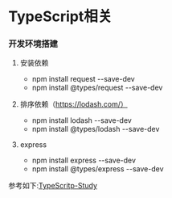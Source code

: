 # TypeScript相关

### 开发环境搭建
1. 安装依赖
    - npm install request --save-dev
    - npm install @types/request --save-dev

2. 排序依赖（https://lodash.com/）
    - npm install lodash --save-dev
    - npm install @types/lodash --save-dev

3. express
    - npm install express --save-dev
    - npm install @types/express --save-dev


参考如下:[TypeScritp-Study](https://github.com/hornetbillow/ts-study.git)